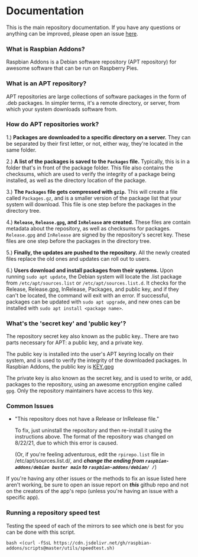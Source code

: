 # Documentation

This is the main repository documentation. If you have any questions or anything can be improved, please open an issue [here](https://github.com/raspbian-addons/raspbian-addons/issues/new).

### What is Raspbian Addons?

Raspbian Addons is a Debian software repository (APT repository) for awesome software that can be run on Raspberry Pies.

### What is an APT repository?

APT repositories are large collections of software packages in the form of .deb packages. In simpler terms, it's a remote directory, or server, from which your system downloads software from.

### How do APT repositories work?

1.) **Packages are downloaded to a specific directory on a server.** They can be separated by their first letter, or not, either way, they're located in the same folder.

2.) **A list of the packages is saved to the `Packages` file.** Typically, this is in a folder that's in front of the package folder. This file also contains the checksums, which are used to verify the integrity of a package being installed, as well as the directory location of the package.

3.) **The `Packages` file gets compressed with `gzip`.** This will create a file called `Packages.gz`, and is a smaller version of the package list that your system will download. This file is one step before the packages in the directory tree.

4.) **`Release`, `Release.gpg`, and `InRelease` are created.** These files are contain metadata about the repository, as well as checksums for packages. `Release.gpg` and `InRelease` are signed by the repository's secret key. These files are one step before the packages in the directory tree.

5.) **Finally, the updates are pushed to the repository.** All the newly created files replace the old ones and updates can roll out to users.

6.) **Users download and install packages from their systems.** Upon running `sudo apt update`, the Debian system will locate the .list package from `/etc/apt/sources.list` or `/etc/apt/sources.list.d`. It checks for the Release, Release.gpg, InRelease, Packages, and public key, and if they can't be located, the command will exit with an error. If successful, packages can be updated with `sudo apt upgrade`, and new ones can be installed with `sudo apt install <package name>`.

### What's the 'secret key' and 'public key'?

The repository secret key also known as the public key.. There are two parts necessary for APT: a public key, and a private key. 

The public key is installed into the user's APT keyring locally on their system, and is used to verify the integrity of the downloaded packages. In Raspbian Addons, the public key is [KEY.gpg](https://osdn.net/projects/raspbian-addons/storage/KEY.gpg)

The private key is also known as the secret key, and is used to write, or add, packages to the repository, using an awesome encryption engine called `gpg`. Only the repository maintainers have access to this key.

### Common Issues

- "This repository does not have a Release or InRelease file."

	To fix, just uninstall the repository and then re-install it using the instructions above. The format of the repository was changed on 8/22/21, due to which this error is caused.

	(Or, if you're feeling adventurous, edit the `rpirepo.list` file in /etc/apt/sources.list.d/, and ***change the ending from `raspbian-addons/debian buster main` to `raspbian-addons/debian/ /`***)

If you're having any other issues or the methods to fix an issue listed here aren't working, be sure to open an issue report on ***this*** github repo and not on the creators of the app's repo (unless you're having an issue with a specific app).

### Running a repository speed test

Testing the speed of each of the mirrors to see which one is best for you can be done with this script.

```
bash <(curl -fSsL https://cdn.jsdelivr.net/gh/raspbian-addons/scripts@master/utils/speedtest.sh)
```